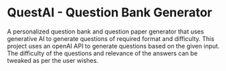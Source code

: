 # QuestAI - Question Bank Generator

A personalized question bank and question paper generator that uses generative AI to generate questions of required format and difficulty.
This project uses an openAI API to generate questions based on the given input. The difficulty of the questions and relevance of the answers can be tweaked as per the user wishes. 
